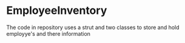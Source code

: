 # EmployeeInventory
The code in repository uses a strut and two classes to store and hold employye's and there information
